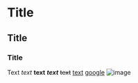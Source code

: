 # Title
## Title
### Title
Text 
*text* 
**text** 
***text***
~~text~~
<u>text</u>
[google](https://www.google.com/)
![image](https://science.nasa.gov/wp-content/uploads/2023/05/sun-cartoon-crop.png?w=4096&format=png&crop=1)